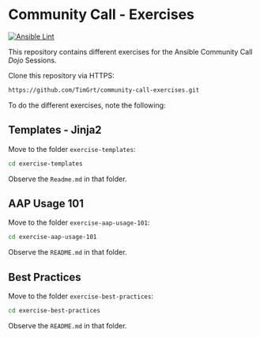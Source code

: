 # Community Call - Exercises

[![Ansible Lint](https://github.com/TimGrt/community-call-exercises/actions/workflows/ci.yml/badge.svg)](https://github.com/TimGrt/community-call-exercises/actions/workflows/ci.yml)

This repository contains different exercises for the Ansible Community Call *Dojo* Sessions.

Clone this repository via HTTPS:

```bash
https://github.com/TimGrt/community-call-exercises.git
```

To do the different exercises, note the following:

## Templates - Jinja2

Move to the folder `exercise-templates`:

```bash
cd exercise-templates
```

Observe the `Readme.md` in that folder.

## AAP Usage 101

Move to the folder `exercise-aap-usage-101`:

```bash
cd exercise-aap-usage-101
```

Observe the `README.md` in that folder.

## Best Practices
Move to the folder `exercise-best-practices`:

```bash
cd exercise-best-practices
```

Observe the `README.md` in that folder.